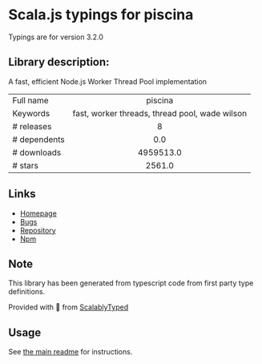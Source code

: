
# Scala.js typings for piscina

Typings are for version 3.2.0

## Library description:
A fast, efficient Node.js Worker Thread Pool implementation

|                    |                 |
| ------------------ | :-------------: |
| Full name          | piscina |
| Keywords           | fast, worker threads, thread pool, wade wilson |
| # releases         | 8 |
| # dependents       | 0.0 |
| # downloads        | 4959513.0 |
| # stars            | 2561.0 |

## Links
- [Homepage](https://github.com/piscinajs/piscina#readme)
- [Bugs](https://github.com/piscinajs/piscina/issues)
- [Repository](https://github.com/piscinajs/piscina)
- [Npm](https://www.npmjs.com/package/piscina)
    


## Note
This library has been generated from typescript code from first party type definitions.

Provided with :purple_heart: from [ScalablyTyped](https://github.com/oyvindberg/ScalablyTyped)

## Usage
See [the main readme](../../readme.md) for instructions.


